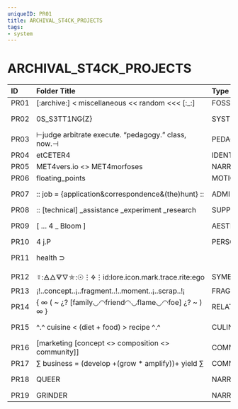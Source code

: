 ```yaml
---
uniqueID: PR01
title: ARCHIVAL_ST4CK_PROJECTS
tags:
- system
---
```



# ARCHIVAL_ST4CK_PROJECTS

| ID   | Folder Title                                       | Type       | Status     | Notes                             |
|:-----|:---------------------------------------------------|:-----------|:-----------|:----------------------------------|
| PR01 | [:archive:] < miscellaneous << random <<< [:_:]    | FOSSIL     | Passive    | Default catch-all                 |
| PR02 | 0S_S3TT1NG{Z}                                      | SYSTEM     | Active     | Root OS settings & symbolic logic |
| PR03 | ⊢judge arbitrate execute. “pedagogy.” class, now.⊣ | PEDAGOGY   | Active     | Academic system design            |
| PR04 | etCETER4                                           | IDENTITY   | Active     | Personal music/media brand        |
| PR05 | MET4vers.io <> MET4morfoses                        | NARRATIVE  | Active     | Mythic story engine               |
| PR06 | floating_points                                    | MOTION     | Active     | Visual system project             |
| PR07 | :: job = {application&correspondence&(the)hunt} :: | ADMIN      | Passive    | Career/correspondence bucket      |
| PR08 | :: [technical] _assistance _experiment _research   | SUPPORT    | Passive    | Troubleshooting/experiments       |
| PR09 | [ ... 4 _ Bloom ]                                  | AESTHETIC  | Active     | Philosophical/root cosmology      |
| PR10 | 4 j.P                                              | PERSONAL   | TBD        | Identity log? needs definition    |
| PR11 | health ⊃ || mind ⨁ body | ↻ ⊕ aid ⊖ vice || ⇆ ⚕ ⊃  | WELLNESS   | Generative | Health+mind-body hybrid folder    |
| PR12 | ☿:🜁🜂🜃🜄⛤:☉⋮🜍⋮id:lore.icon.mark.trace.rite:ego       | SYMBOLIC   | Mythic     | Icon registry / ritual metadata   |
| PR13 | ¡!..concept..¡..fragment..!..moment..¡..scrap..!¡  | FRAGMENT   | Fossil     | Idea scatter/scrapbook            |
| PR14 | { ∞ ( ~ ¿? [family◡◠friend◠◡flame◡◠foe] ¿? ~ ) ∞ } | RELATIONAL | Fossil     | Emotion/connection web            |
| PR15 | ^.^ cuisine < (diet + food) > recipe ^.^           | CULINARY   | Passive    | Food-based symbolic system        |
| PR16 | [marketing [concept <> composition <> community]]  | COMMS      | Passive    | Marketing/branding                |
| PR17 | ∑ business = (develop +(grow * amplify))+ yield ∑  | COMMERCE   | Active     | Business engine logic             |
| PR18 | QUEER                                              | NARRATIVE  | Active     | Public, reality-facing narrative  |
| PR19 | GRINDER                                            | NARRATIVE  | Shadow     | Horror subproject                 |